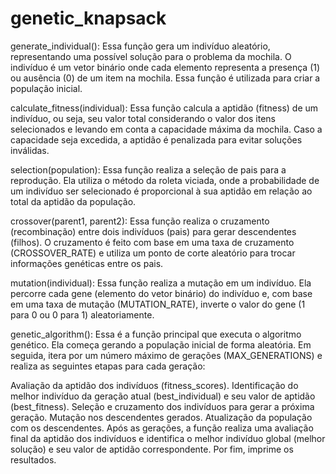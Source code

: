 # genetic_knapsack

generate_individual(): Essa função gera um indivíduo aleatório, representando uma possível solução para o problema da mochila. O indivíduo é um vetor binário onde cada elemento representa a presença (1) ou ausência (0) de um item na mochila. Essa função é utilizada para criar a população inicial.

calculate_fitness(individual): Essa função calcula a aptidão (fitness) de um indivíduo, ou seja, seu valor total considerando o valor dos itens selecionados e levando em conta a capacidade máxima da mochila. Caso a capacidade seja excedida, a aptidão é penalizada para evitar soluções inválidas.

selection(population): Essa função realiza a seleção de pais para a reprodução. Ela utiliza o método da roleta viciada, onde a probabilidade de um indivíduo ser selecionado é proporcional à sua aptidão em relação ao total da aptidão da população.

crossover(parent1, parent2): Essa função realiza o cruzamento (recombinação) entre dois indivíduos (pais) para gerar descendentes (filhos). O cruzamento é feito com base em uma taxa de cruzamento (CROSSOVER_RATE) e utiliza um ponto de corte aleatório para trocar informações genéticas entre os pais.

mutation(individual): Essa função realiza a mutação em um indivíduo. Ela percorre cada gene (elemento do vetor binário) do indivíduo e, com base em uma taxa de mutação (MUTATION_RATE), inverte o valor do gene (1 para 0 ou 0 para 1) aleatoriamente.

genetic_algorithm(): Essa é a função principal que executa o algoritmo genético. Ela começa gerando a população inicial de forma aleatória. Em seguida, itera por um número máximo de gerações (MAX_GENERATIONS) e realiza as seguintes etapas para cada geração:

Avaliação da aptidão dos indivíduos (fitness_scores).
Identificação do melhor indivíduo da geração atual (best_individual) e seu valor de aptidão (best_fitness).
Seleção e cruzamento dos indivíduos para gerar a próxima geração.
Mutação nos descendentes gerados.
Atualização da população com os descendentes.
Após as gerações, a função realiza uma avaliação final da aptidão dos indivíduos e identifica o melhor indivíduo global (melhor solução) e seu valor de aptidão correspondente. Por fim, imprime os resultados.